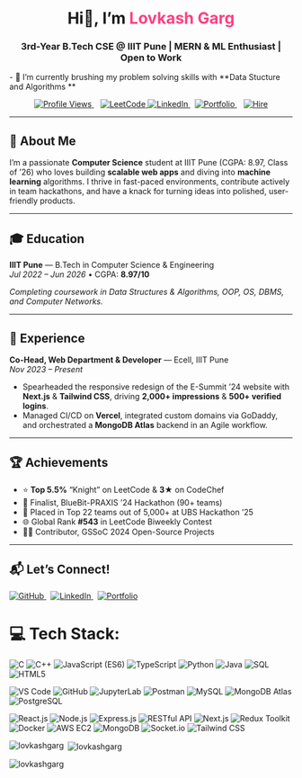 <h1 align="center">
  Hi👋, I’m <span style="color:#FF4081;"><strong>Lovkash Garg</strong></span>
</h1>

<h3 align="center">3rd-Year B.Tech CSE @ IIIT Pune | MERN & ML Enthusiast | Open to Work</h3>
- 🌱 I’m currently brushing my problem solving skills with **Data Stucture and Algorithms **
<p align="center">
  <a href="https://komarev.com/ghpvc/?username=lovkashgarg&style=flat&color=0e75b6">
    <img alt="Profile Views" src="https://komarev.com/ghpvc/?username=lovkashgarg&style=flat&color=0e75b6" />
  </a>
  &nbsp;&nbsp;
  <a href="https://leetcode.com/u/Lovkash_2905/">
    <img alt="LeetCode" src="https://img.shields.io/badge/LeetCode-%230053ff.svg?style=flat&logo=leetcode&logoColor=white"/>
  </a>
   <a href="https://www.linkedin.com/in/lovkash-garg/" target="_blank">
    <img alt="LinkedIn" src="https://img.shields.io/badge/LinkedIn-%230A66C2.svg?style=flat&logo=linkedin&logoColor=white"/>
  </a>&nbsp;
  <a href="https://lovkash-garg-portfolio.vercel.app/" target="_blank">
    <img alt="Portfolio" src="https://img.shields.io/badge/Portfolio-%23FF4081.svg?style=flat&logo=googlechrome&logoColor=white"/>
  </a>
  &nbsp;&nbsp;
  <a href="mailto:lovkashgarg@gmail.com">
    <img alt="Hire" src="https://img.shields.io/badge/Email-%23D14836.svg?style=flat&logo=gmail&logoColor=white"/>
  </a>
</p>

---

## 🌟 About Me
I’m a passionate **Computer Science** student at IIIT Pune (CGPA: 8.97, Class of ’26) who loves building **scalable web apps** and diving into **machine learning** algorithms. I thrive in fast-paced environments, contribute actively in team hackathons, and have a knack for turning ideas into polished, user-friendly products.

---
## 🎓 Education

**IIIT Pune** — B.Tech in Computer Science & Engineering  
_Jul 2022 – Jun 2026_ • CGPA: **8.97/10**  

_Completing coursework in Data Structures & Algorithms, OOP, OS, DBMS, and Computer Networks._

---

## 💼 Experience

**Co-Head, Web Department & Developer** — Ecell, IIIT Pune  
_Nov 2023 – Present_  
- Spearheaded the responsive redesign of the E-Summit ’24 website with **Next.js** & **Tailwind CSS**, driving **2,000+ impressions** & **500+ verified logins**.  
- Managed CI/CD on **Vercel**, integrated custom domains via GoDaddy, and orchestrated a **MongoDB Atlas** backend in an Agile workflow.

---

## 🏆 Achievements

- ⭐ **Top 5.5%** “Knight” on LeetCode & **3★** on CodeChef  
- 🥇 Finalist, BlueBit-PRAXIS ’24 Hackathon (90+ teams)  
- 🥉 Placed in Top 22 teams out of 5,000+ at UBS Hackathon ’25  
- 🌐 Global Rank **#543** in LeetCode Biweekly Contest  
- 🧑‍💻 Contributor, GSSoC 2024 Open-Source Projects

---

## 📬 Let’s Connect!

<p align="left">
  <a href="https://github.com/LovkashGarg" target="_blank">  
    <img alt="GitHub" src="https://img.shields.io/badge/GitHub-%23181717.svg?style=flat&logo=github&logoColor=white"/>
  </a>&nbsp;
  <a href="https://www.linkedin.com/in/lovkash-garg/" target="_blank">
    <img alt="LinkedIn" src="https://img.shields.io/badge/LinkedIn-%230A66C2.svg?style=flat&logo=linkedin&logoColor=white"/>
  </a>&nbsp;
  <a href="https://lovkash-garg-portfolio.vercel.app/" target="_blank">
    <img alt="Portfolio" src="https://img.shields.io/badge/Portfolio-%23FF4081.svg?style=flat&logo=googlechrome&logoColor=white"/>
  </a>
</p>


# 💻 Tech Stack:
![C](https://img.shields.io/badge/C-%2300599C.svg?style=for-the-badge&logo=c&logoColor=white) 
![C++](https://img.shields.io/badge/C%2B%2B-%2300599C.svg?style=for-the-badge&logo=c%2B%2B&logoColor=white) 
![JavaScript (ES6)](https://img.shields.io/badge/JavaScript-ES6-F7DF1E?style=for-the-badge&logo=javascript&logoColor=white) 
![TypeScript](https://img.shields.io/badge/TypeScript-%23007ACC.svg?style=for-the-badge&logo=typescript&logoColor=white) 
![Python](https://img.shields.io/badge/Python-%233776AB.svg?style=for-the-badge&logo=python&logoColor=white) 
![Java](https://img.shields.io/badge/Java-%23ED8B00.svg?style=for-the-badge&logo=java&logoColor=white) 
![SQL](https://img.shields.io/badge/SQL-%230070D1.svg?style=for-the-badge&logo=postgresql&logoColor=white) 
![HTML5](https://img.shields.io/badge/HTML5-%23E34F26.svg?style=for-the-badge&logo=html5&logoColor=white)

![VS Code](https://img.shields.io/badge/VS%20Code-%23007ACC.svg?style=for-the-badge&logo=visual-studio-code&logoColor=white) 
![GitHub](https://img.shields.io/badge/GitHub-%23181717.svg?style=for-the-badge&logo=github&logoColor=white) 
![JupyterLab](https://img.shields.io/badge/JupyterLab-%23F37626.svg?style=for-the-badge&logo=jupyter&logoColor=white) 
![Postman](https://img.shields.io/badge/Postman-%23FF6C37.svg?style=for-the-badge&logo=postman&logoColor=white) 
![MySQL](https://img.shields.io/badge/MySQL-%234479A1.svg?style=for-the-badge&logo=mysql&logoColor=white) 
![MongoDB Atlas](https://img.shields.io/badge/MongoDB%20Atlas-%234EA94B.svg?style=for-the-badge&logo=mongodb&logoColor=white) 
![PostgreSQL](https://img.shields.io/badge/PostgreSQL-%23316192.svg?style=for-the-badge&logo=postgresql&logoColor=white)

![React.js](https://img.shields.io/badge/React.js-%2320232a.svg?style=for-the-badge&logo=react&logoColor=%2361DAFB) 
![Node.js](https://img.shields.io/badge/Node.js-%23339933.svg?style=for-the-badge&logo=node.js&logoColor=white) 
![Express.js](https://img.shields.io/badge/Express.js-%23404d59.svg?style=for-the-badge&logo=express&logoColor=%2361DAFB) 
![RESTful API](https://img.shields.io/badge/RESTful%20API-%23DD0031.svg?style=for-the-badge) 
![Next.js](https://img.shields.io/badge/Next.js-black?style=for-the-badge&logo=next.js&logoColor=white) 
![Redux Toolkit](https://img.shields.io/badge/Redux%20Toolkit-%23593d88.svg?style=for-the-badge&logo=redux&logoColor=white) 
![Docker](https://img.shields.io/badge/Docker-%2302493E.svg?style=for-the-badge&logo=docker&logoColor=white) 
![AWS EC2](https://img.shields.io/badge/AWS%20EC2-%23FF9900.svg?style=for-the-badge&logo=amazon-aws&logoColor=white) 
![MongoDB](https://img.shields.io/badge/MongoDB-%234EA94B.svg?style=for-the-badge&logo=mongodb&logoColor=white) 
![Socket.io](https://img.shields.io/badge/Socket.io-%23E4405F.svg?style=for-the-badge&logo=socket-dot-io&logoColor=white) 
![Tailwind CSS](https://img.shields.io/badge/Tailwind%20CSS-%2338B2AC.svg?style=for-the-badge&logo=tailwind-css&logoColor=white)




<p><img align="left" src="https://github-readme-stats.vercel.app/api/top-langs?username=lovkashgarg&show_icons=true&locale=en&layout=compact" alt="lovkashgarg" /></p>

<p>&nbsp;<img align="center" src="https://github-readme-stats.vercel.app/api?username=lovkashgarg&show_icons=true&locale=en" alt="lovkashgarg" /></p>

<p><img align="center" src="https://github-readme-streak-stats.herokuapp.com/?user=lovkashgarg&" alt="lovkashgarg" /></p>
